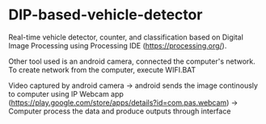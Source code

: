 # DIP-based-vehicle-detector

Real-time vehicle detector, counter, and classification based on Digital Image Processing using Processing IDE (https://processing.org/).

Other tool used is an android camera, connected the computer's network. 
To create network from the computer, execute WIFI.BAT

Video captured by android camera -> android sends the image continously to computer using IP Webcam app (https://play.google.com/store/apps/details?id=com.pas.webcam) -> Computer process the data and produce outputs through interface
